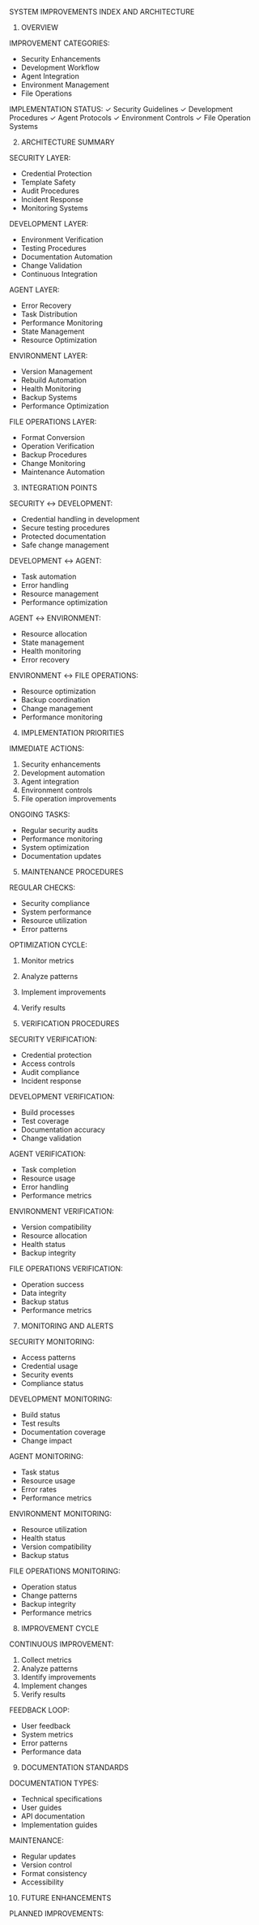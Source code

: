 SYSTEM IMPROVEMENTS INDEX AND ARCHITECTURE

1. OVERVIEW

IMPROVEMENT CATEGORIES:
- Security Enhancements
- Development Workflow
- Agent Integration
- Environment Management
- File Operations

IMPLEMENTATION STATUS:
✓ Security Guidelines
✓ Development Procedures
✓ Agent Protocols
✓ Environment Controls
✓ File Operation Systems

2. ARCHITECTURE SUMMARY

SECURITY LAYER:
- Credential Protection
- Template Safety
- Audit Procedures
- Incident Response
- Monitoring Systems

DEVELOPMENT LAYER:
- Environment Verification
- Testing Procedures
- Documentation Automation
- Change Validation
- Continuous Integration

AGENT LAYER:
- Error Recovery
- Task Distribution
- Performance Monitoring
- State Management
- Resource Optimization

ENVIRONMENT LAYER:
- Version Management
- Rebuild Automation
- Health Monitoring
- Backup Systems
- Performance Optimization

FILE OPERATIONS LAYER:
- Format Conversion
- Operation Verification
- Backup Procedures
- Change Monitoring
- Maintenance Automation

3. INTEGRATION POINTS

SECURITY ↔ DEVELOPMENT:
- Credential handling in development
- Secure testing procedures
- Protected documentation
- Safe change management

DEVELOPMENT ↔ AGENT:
- Task automation
- Error handling
- Resource management
- Performance optimization

AGENT ↔ ENVIRONMENT:
- Resource allocation
- State management
- Health monitoring
- Error recovery

ENVIRONMENT ↔ FILE OPERATIONS:
- Resource optimization
- Backup coordination
- Change management
- Performance monitoring

4. IMPLEMENTATION PRIORITIES

IMMEDIATE ACTIONS:
1. Security enhancements
2. Development automation
3. Agent integration
4. Environment controls
5. File operation improvements

ONGOING TASKS:
- Regular security audits
- Performance monitoring
- System optimization
- Documentation updates

5. MAINTENANCE PROCEDURES

REGULAR CHECKS:
- Security compliance
- System performance
- Resource utilization
- Error patterns

OPTIMIZATION CYCLE:
1. Monitor metrics
2. Analyze patterns
3. Implement improvements
4. Verify results

6. VERIFICATION PROCEDURES

SECURITY VERIFICATION:
- Credential protection
- Access controls
- Audit compliance
- Incident response

DEVELOPMENT VERIFICATION:
- Build processes
- Test coverage
- Documentation accuracy
- Change validation

AGENT VERIFICATION:
- Task completion
- Resource usage
- Error handling
- Performance metrics

ENVIRONMENT VERIFICATION:
- Version compatibility
- Resource allocation
- Health status
- Backup integrity

FILE OPERATIONS VERIFICATION:
- Operation success
- Data integrity
- Backup status
- Performance metrics

7. MONITORING AND ALERTS

SECURITY MONITORING:
- Access patterns
- Credential usage
- Security events
- Compliance status

DEVELOPMENT MONITORING:
- Build status
- Test results
- Documentation coverage
- Change impact

AGENT MONITORING:
- Task status
- Resource usage
- Error rates
- Performance metrics

ENVIRONMENT MONITORING:
- Resource utilization
- Health status
- Version compatibility
- Backup status

FILE OPERATIONS MONITORING:
- Operation status
- Change patterns
- Backup integrity
- Performance metrics

8. IMPROVEMENT CYCLE

CONTINUOUS IMPROVEMENT:
1. Collect metrics
2. Analyze patterns
3. Identify improvements
4. Implement changes
5. Verify results

FEEDBACK LOOP:
- User feedback
- System metrics
- Error patterns
- Performance data

9. DOCUMENTATION STANDARDS

DOCUMENTATION TYPES:
- Technical specifications
- User guides
- API documentation
- Implementation guides

MAINTENANCE:
- Regular updates
- Version control
- Format consistency
- Accessibility

10. FUTURE ENHANCEMENTS

PLANNED IMPROVEMENTS:
